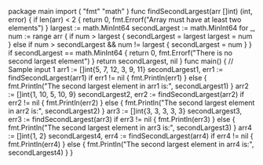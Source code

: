 package main
import (
	"fmt"
	"math"
)
func findSecondLargest(arr []int) (int, error) {
	if len(arr) < 2 {
		return 0, fmt.Errorf("Array must have at least two elements")
	}
	largest := math.MinInt64
	secondLargest := math.MinInt64
	for _, num := range arr {
		if num > largest {
			secondLargest = largest
			largest = num
		} else if num > secondLargest && num != largest {
			secondLargest = num
		}
	}
	if secondLargest == math.MinInt64 {
		return 0, fmt.Errorf("There is no second largest element")
	}
	return secondLargest, nil
}
func main() {
	// Sample input 1
	arr1 := []int{5, 7, 12, 3, 9, 11}
	secondLargest1, err1 := findSecondLargest(arr1)
	if err1 != nil {
		fmt.Println(err1)
	} else {
		fmt.Println("The second largest element in arr1 is:", secondLargest1)
	}
	arr2 := []int{1, 10, 5, 10, 9}
	secondLargest2, err2 := findSecondLargest(arr2)
	if err2 != nil {
		fmt.Println(err2)
	} else {
		fmt.Println("The second largest element in arr2 is:", secondLargest2)
	}
	arr3 := []int{3, 3, 3, 3, 3}
	secondLargest3, err3 := findSecondLargest(arr3)
	if err3 != nil {
		fmt.Println(err3)
	} else {
		fmt.Println("The second largest element in arr3 is:", secondLargest3)
	}
	arr4 := []int{1, 2}
	secondLargest4, err4 := findSecondLargest(arr4)
	if err4 != nil {
		fmt.Println(err4)
	} else {
		fmt.Println("The second largest element in arr4 is:", secondLargest4)
	}
}
